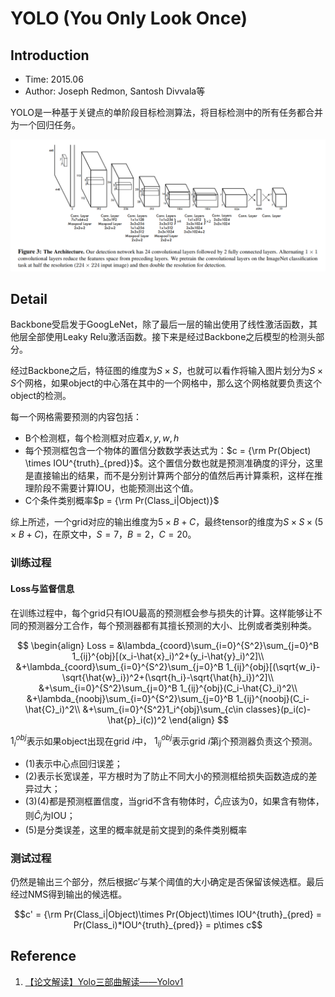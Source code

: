 # YOLO (You Only Look Once)

## Introduction

* Time: 2015.06
* Author: Joseph Redmon, Santosh Divvala等

YOLO是一种基于关键点的单阶段目标检测算法，将目标检测中的所有任务都合并为一个回归任务。

![The Architecture](../../../Resource/Pictures/yolo-architecture.png)

## Detail

Backbone受启发于GoogLeNet，除了最后一层的输出使用了线性激活函数，其他层全部使用Leaky Relu激活函数。接下来是经过Backbone之后模型的检测头部分。

经过Backbone之后，特征图的维度为$S \times S$，也就可以看作将输入图片划分为$S \times S$个网格，如果object的中心落在其中的一个网格中，那么这个网格就要负责这个object的检测。

每一个网格需要预测的内容包括：

* B个检测框，每个检测框对应着$x, y, w, h$
* 每个预测框包含一个物体的置信分数数学表达式为：$c = {\rm Pr(Object) \times IOU^{truth}_{pred}}$。这个置信分数也就是预测准确度的评分，这里是直接输出的结果，而不是分别计算两个部分的值然后再计算乘积，这样在推理阶段不需要计算IOU，也能预测出这个值。
* C个条件类别概率$p = {\rm Pr(Class_i|Object)}$

综上所述，一个grid对应的输出维度为$5\times B+C$，最终tensor的维度为$S\times S\times (5\times B+C)$，在原文中，$S=7，B=2，C=20$。

### 训练过程

#### Loss与监督信息

在训练过程中，每个grid只有IOU最高的预测框会参与损失的计算。这样能够让不同的预测器分工合作，每个预测器都有其擅长预测的大小、比例或者类别种类。

$$
\begin{align}
Loss = &\lambda_{coord}\sum_{i=0}^{S^2}\sum_{j=0}^B 1_{ij}^{obj}[(x_i-\hat{x}_i)^2+(y_i-\hat{y}_i)^2]\\
&+\lambda_{coord}\sum_{i=0}^{S^2}\sum_{j=0}^B 1_{ij}^{obj}[(\sqrt{w_i}-\sqrt{\hat{w}_i})^2+(\sqrt{h_i}-\sqrt{\hat{h}_i})^2]\\
&+\sum_{i=0}^{S^2}\sum_{j=0}^B 1_{ij}^{obj}(C_i-\hat{C}_i)^2\\
&+\lambda_{noobj}\sum_{i=0}^{S^2}\sum_{j=0}^B 1_{ij}^{noobj}(C_i-\hat{C}_i)^2\\
&+\sum_{i=0}^{S^2}1_i^{obj}\sum_{c\in classes}(p_i(c)-\hat{p}_i(c))^2
\end{align}
$$

$1_{i}^{obj}$表示如果object出现在grid $i$中， $1_{ij}^{obj}$表示grid $i$第j个预测器负责这个预测。

* (1)表示中心点回归误差；
* (2)表示长宽误差，平方根时为了防止不同大小的预测框给损失函数造成的差异过大；
* (3)(4)都是预测框置信度，当grid不含有物体时，$\hat{C}_i$应该为0，如果含有物体，则$\hat{C}_i$为IOU；
* (5)是分类误差，这里的概率就是前文提到的条件类别概率

### 测试过程

仍然是输出三个部分，然后根据$c'$与某个阈值的大小确定是否保留该候选框。最后经过NMS得到输出的候选框。

$$c' =  {\rm Pr(Class_i|Object)\times Pr(Object)\times IOU^{truth}_{pred} = Pr(Class_i)*IOU^{truth}_{pred}} = p\times c$$

## Reference

1. [【论文解读】Yolo三部曲解读——Yolov1](https://zhuanlan.zhihu.com/p/70387154)
